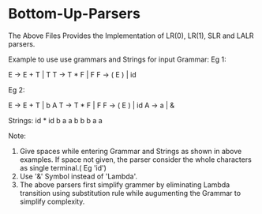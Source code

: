 # Bottom-Up-Parsers
The Above Files Provides the Implementation of LR(0), LR(1), SLR and LALR parsers.

Example to use use grammars and Strings for input
Grammar:
Eg 1:

E -> E + T | T
T -> T * F | F
F -> ( E ) | id

Eg 2:

E -> E + T | b A
T -> T * F | F
F -> ( E ) | id
A -> a | &

Strings:
id * id
b a
a b b b a a

Note: 
1) Give spaces while entering Grammar and Strings as shown in above examples. If space not given, the parser consider the whole characters as single terminal.( Eg 'id')
2) Use '&' Symbol instead of 'Lambda'.
3) The above parsers first simplify grammer by eliminating Lambda transition using substitution rule while augumenting the Grammar to simplify complexity.
